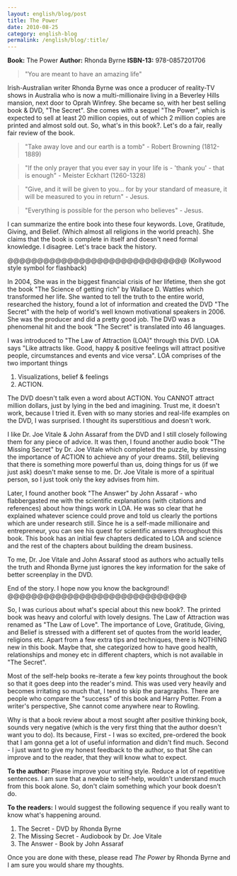 ```yaml
---
layout: english/blog/post
title: The Power
date: 2010-08-25
category: english-blog
permalink: /english/blog/:title/
---
```


**Book:** The Power
**Author:** Rhonda Byrne
**ISBN-13:** 978-0857201706

> "You are meant to have an amazing life"

Irish-Australian writer Rhonda Byrne was once a producer of reality-TV shows in Australia who is now a multi-millionaire living in a Beverley Hills mansion, next door to Oprah Winfrey. She became so, with her best selling book & DVD, "The Secret". She comes with a sequel "The Power", which is expected to sell at least 20 million copies, out of which 2 million copies are printed and almost sold out. So, what's in this book?. Let's do a fair, really fair review of the book.

> "Take away love and our earth is a tomb" - Robert Browning (1812-1889)

> "If the only prayer that you ever say in your life is - 'thank you' - that is enough" - Meister Eckhart (1260-1328)

> "Give, and it will be given to you... for by your standard of measure, it will be measured to you in return" - Jesus.

> "Everything is possible for the person who believes" - Jesus.

I can summarize the entire book into these four keywords. Love, Gratitude, Giving, and Belief. (Which almost all religions in the world preach). She claims that the book is complete in itself and doesn't need formal knowledge. I disagree. Let's trace back the history.

@@@@@@@@@@@@@@@@@@@@@@@@@@@@@@
(Kollywood style symbol for flashback)

In 2004, She was in the biggest financial crisis of her lifetime, then she got the book "The Science of getting rich" by Wallace D. Wattles which transformed her life. She wanted to tell the truth to the entire world, researched the history, found a lot of information and created the DVD "The Secret" with the help of world's well known motivational speakers in 2006. She was the producer and did a pretty good job. The DVD was a phenomenal hit and the book "The Secret" is translated into 46 languages.

I was introduced to "The Law of Attraction (LOA)" through this DVD. LOA says "Like attracts like. Good, happy & positive feelings will attract positive people, circumstances and events and vice versa".
LOA comprises of the two important things

1. Visualizations, belief & feelings
2. ACTION.

The DVD doesn't talk even a word about ACTION. You CANNOT attract million dollars, just by lying in the bed and imagining. Trust me, it doesn't work, because I tried it. Even with so many stories and real-life examples on the DVD, I was surprised. I thought its superstitious and doesn't work.

I like Dr. Joe Vitale & John Assaraf from the DVD and I still closely following them for any piece of advice. It was then, I found another audio book "The Missing Secret" by Dr. Joe Vitale which completed the puzzle, by stressing the importance of ACTION to achieve any of your dreams. Still, believing that there is something more powerful than us, doing things for us (if we just ask) doesn't make sense to me. Dr. Joe Vitale is more of a spiritual person, so I just took only the key advises from him.

Later, I found another book "The Answer" by John Assaraf - who flabbergasted me with the scientific explanations (with citations and references) about how things work in LOA. He was so clear that he explained whatever science could prove and told us clearly the portions which are under research still. Since he is a self-made millionaire and entrepreneur, you can see his quest for scientific answers throughout this book. This book has an initial few chapters dedicated to LOA and science and the rest of the chapters about building the dream business.

To me, Dr. Joe Vitale and John Assaraf stood as authors who actually tells the truth and Rhonda Byrne just ignores the key information for the sake of better screenplay in the DVD.

End of the story. I hope now you know the background!
@@@@@@@@@@@@@@@@@@@@@@@@@@@@@@

So, I was curious about what's special about this new book?. The printed book was heavy and colorful with lovely designs. The Law of Attraction was renamed as "The Law of Love". The importance of Love, Gratitude, Giving, and Belief is stressed with a different set of quotes from the world leader, religions etc. Apart from a few extra tips and techniques, there is NOTHING new in this book. Maybe that, she categorized how to have good health, relationships and money etc in different chapters, which is not available in "The Secret".

Most of the self-help books re-iterate a few key points throughout the book so that it goes deep into the reader's mind. This was used very heavily and becomes irritating so much that, I tend to skip the paragraphs. There are people who compare the "success" of this book and Harry Potter. From a writer's perspective, She cannot come anywhere near to Rowling.

Why is that a book review about a most sought after positive thinking book, sounds very negative (which is the very first thing that the author doesn't want you to do). Its because, First - I was so excited, pre-ordered the book that I am gonna get a lot of useful information and didn't find much. Second - I just want to give my honest feedback to the author, so that She can improve and to the reader, that they will know what to expect.

**To the author:** Please improve your writing style. Reduce a lot of repetitive sentences. I am sure that a newbie to self-help, wouldn't understand much from this book alone. So, don't claim something which your book doesn't do.

**To the readers:** I would suggest the following sequence if you really want to know what's happening around.

1. The Secret - DVD by Rhonda Byrne
2. The Missing Secret - Audiobook by Dr. Joe Vitale
3. The Answer - Book by John Assaraf

Once you are done with these, please read *The Power* by Rhonda Byrne and I am sure you would share my thoughts.
